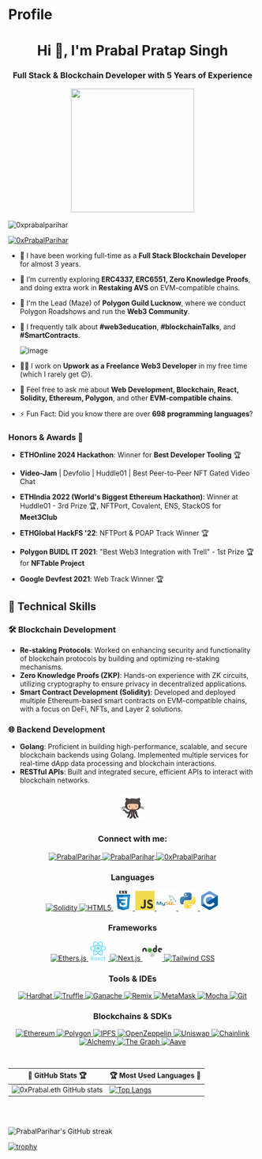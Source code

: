 # Profile

<h1 align="center">Hi 👋, I'm Prabal Pratap Singh</h1>
<h3 align="center">Full Stack & Blockchain Developer with 5 Years of Experience</h3>

<p align="center">
  <img src="https://github.com/nikhilverma360/nikhilverma360/blob/main/animation_500_ki5uuop9.gif" width="250" height="250">
</p>

<p align="left">
  <img src="https://komarev.com/ghpvc/?username=0xprabalparihar&label=Profile+views&color=0e75b6&style=flat" alt="0xprabalparihar" />
</p>

<p align="left">
  <a href="https://twitter.com/0xPrabalParihar" target="_blank">
    <img src="https://img.shields.io/twitter/follow/0xPrabalParihar?logo=twitter&style=for-the-badge" alt="0xPrabalParihar" />
  </a>
</p>

- 💼 I have been working full-time as a **Full Stack Blockchain Developer** for almost 3 years.

- 🌱 I’m currently exploring **ERC4337, ERC6551, Zero Knowledge Proofs**, and doing extra work in **Restaking AVS** on EVM-compatible chains.

- 🔭 I'm the Lead (Maze) of **Polygon Guild Lucknow**, where we conduct Polygon Roadshows and run the **Web3 Community**.

- 💬 I frequently talk about **#web3education**, **#blockchainTalks**, and **#SmartContracts**.

  ![image](https://github.com/PrabalParihar/PrabalParihar/assets/62445763/81640750-45d1-4063-9f42-0b919ccc5069)

- 👨‍💻 I work on **Upwork as a Freelance Web3 Developer** in my free time (which I rarely get 😊).

- 💬 Feel free to ask me about **Web Development, Blockchain, React, Solidity, Ethereum, Polygon**, and other **EVM-compatible chains**.

- ⚡ Fun Fact: Did you know there are over **698 programming languages**?

### Honors & Awards 🏅

- **ETHOnline 2024 Hackathon**: Winner for **Best Developer Tooling** 🏆

- **Video-Jam** | Devfolio | Huddle01 | Best Peer-to-Peer NFT Gated Video Chat

- **ETHIndia 2022 (World's Biggest Ethereum Hackathon)**: Winner at Huddle01 - 3rd Prize 🏆, NFTPort, Covalent, ENS, StackOS for **Meet3Club**

- **ETHGlobal HackFS '22**: NFTPort & POAP Track Winner 🏆

- **Polygon BUIDL IT 2021**: "Best Web3 Integration with Trell" - 1st Prize 🏆 for **NFTable Project**

- **Google Devfest 2021**: Web Track Winner 🏆

## 🔧 Technical Skills

### 🛠 Blockchain Development
- **Re-staking Protocols**: Worked on enhancing security and functionality of blockchain protocols by building and optimizing re-staking mechanisms.
- **Zero Knowledge Proofs (ZKP)**: Hands-on experience with ZK circuits, utilizing cryptography to ensure privacy in decentralized applications.
- **Smart Contract Development (Solidity)**: Developed and deployed multiple Ethereum-based smart contracts on EVM-compatible chains, with a focus on DeFi, NFTs, and Layer 2 solutions.
  
### 🌐 Backend Development
- **Golang**: Proficient in building high-performance, scalable, and secure blockchain backends using Golang. Implemented multiple services for real-time dApp data processing and blockchain interactions.
- **RESTful APIs**: Built and integrated secure, efficient APIs to interact with blockchain networks.

<h3 align="center">
  <img width="10%" height="auto" src="https://raw.githubusercontent.com/iCharlesZ/FigureBed/master/img/octocat.gif"/>
</h3>
<h3 align="center">Connect with me:</h3>
<p align="center">
  <a href="https://www.linkedin.com/in/prabal-pratap-singh-0xprabal-eth-00578718a/" target="_blank">
    <img align="center" src="https://cdn.jsdelivr.net/npm/simple-icons@3.0.1/icons/linkedin.svg" alt="PrabalParihar" height="30" width="40" />
  </a>
  <a href="https://www.facebook.com/prabal.parihar.750/" target="_blank">
    <img align="center" src="https://cdn.jsdelivr.net/npm/simple-icons@3.0.1/icons/facebook.svg" alt="PrabalParihar" height="30" width="40" />
  </a>
  <a href="https://www.instagram.com/0xprabal.eth/" target="_blank">
    <img align="center" src="https://cdn.jsdelivr.net/npm/simple-icons@3.0.1/icons/instagram.svg" alt="0xPrabalParihar" height="30" width="40" />
  </a>
</p>

<h3 align="center">Languages</h3>
<p align="center">
  <a href="https://docs.soliditylang.org/en/v0.8.15/" target="_blank" rel="noreferrer">
    <img src="https://upload.wikimedia.org/wikipedia/commons/thumb/9/98/Solidity_logo.svg/1200px-Solidity_logo.svg.png" alt="Solidity" width="30" height="40"/>
  </a>
  <a href="https://www.w3.org/html/" target="_blank" rel="noreferrer">
    <img src="https://cdn-icons-png.flaticon.com/512/732/732212.png" alt="HTML5" width="40" height="40"/>
  </a>
  <a href="https://www.w3schools.com/css/" target="_blank" rel="noreferrer">
    <img src="https://raw.githubusercontent.com/devicons/devicon/master/icons/css3/css3-original-wordmark.svg" alt="CSS3" width="40" height="40"/>
  </a>
  <a href="https://developer.mozilla.org/en-US/docs/Web/JavaScript" target="_blank" rel="noreferrer">
    <img src="https://raw.githubusercontent.com/devicons/devicon/master/icons/javascript/javascript-original.svg" alt="JavaScript" width="40" height="40"/>
  </a>
  <a href="https://www.mysql.com/" target="_blank" rel="noreferrer">
    <img src="https://raw.githubusercontent.com/devicons/devicon/master/icons/mysql/mysql-original-wordmark.svg" alt="MySQL" width="40" height="40"/>
  </a>
  <a href="https://www.python.org" target="_blank" rel="noreferrer">
    <img src="https://raw.githubusercontent.com/devicons/devicon/master/icons/python/python-original.svg" alt="Python" width="40" height="40"/>
  </a>
  <a href="https://www.cprogramming.com/" target="_blank" rel="noreferrer">
    <img src="https://raw.githubusercontent.com/devicons/devicon/master/icons/c/c-original.svg" alt="C" width="40" height="40"/>
  </a>
</p>

<h3 align="center">Frameworks</h3>
<p align="center">
  <a href="https://docs.ethers.io/v5/" target="_blank" rel="noreferrer">
    <img src="https://docs.moonbeam.network/images/index-pages/builders/build/eth-api/libraries/ethersjs.png" alt="Ethers.js" width="40" height="40"/>
  </a>
  <a href="https://reactjs.org/" target="_blank" rel="noreferrer">
    <img src="https://raw.githubusercontent.com/devicons/devicon/master/icons/react/react-original-wordmark.svg" alt="React" width="40" height="40"/>
  </a>
  <a href="https://nextjs.org/" target="_blank" rel="noreferrer">
    <img src="https://cdn.worldvectorlogo.com/logos/nextjs-2.svg" alt="Next.js" width="40" height="40"/>
  </a>
  <a href="https://nodejs.org" target="_blank" rel="noreferrer">
    <img src="https://raw.githubusercontent.com/devicons/devicon/master/icons/nodejs/nodejs-original-wordmark.svg" alt="Node.js" width="40" height="40"/>
  </a>
  <a href="https://tailwindcss.com/" target="_blank" rel="noreferrer">
    <img src="https://www.vectorlogo.zone/logos/tailwindcss/tailwindcss-icon.svg" alt="Tailwind CSS" width="40" height="40"/>
  </a>
</p>

<h3 align="center">Tools & IDEs</h3>
<p align="center">
  <a href="https://hardhat.org/" target="_blank" rel="noreferrer">
    <img src="https://seeklogo.com/images/H/hardhat-logo-888739EBB4-seeklogo.com.png" alt="Hardhat" width="50" height="40"/>
  </a>
  <a href="https://trufflesuite.com/" target="_blank" rel="noreferrer">
    <img src="https://seeklogo.com/images/T/truffle-logo-2DC7EBABF2-seeklogo.com.png" alt="Truffle" width="40" height="40"/>
  </a>
  <a href="https://trufflesuite.com/ganache/" target="_blank" rel="noreferrer">
    <img src="https://seeklogo.com/images/G/ganache-logo-1EB72084A8-seeklogo.com.png" alt="Ganache" width="40" height="40"/>
  </a>
  <a href="https://remix.ethereum.org/" target="_blank" rel="noreferrer">
    <img src="https://miro.medium.com/max/420/1*3jj5tQildSIyhl-RO6RLlA.png" alt="Remix" width="40" height="40"/>
  </a>
  <a href="https://metamask.io/" target="_blank" rel="noreferrer">
    <img src="https://upload.wikimedia.org/wikipedia/commons/thumb/3/36/MetaMask_Fox.svg/1200px-MetaMask_Fox.svg.png" alt="MetaMask" width="40" height="40"/>
  </a>
  <a href="https://mochajs.org" target="_blank" rel="noreferrer">
    <img src="https://nonodename.com/post/unittestingmocha/mocha-chai.png" alt="Mocha" width="80" height="40"/>
  </a>
  <a href="https://git-scm.com/" target="_blank" rel="noreferrer">
    <img src="https://www.vectorlogo.zone/logos/git-scm/git-scm-icon.svg" alt="Git" width="40" height="40"/>
  </a>
</p>

<h3 align="center">Blockchains & SDKs</h3>
<p align="center">
  <a href="https://ethereum.org/en/" target="_blank" rel="noreferrer">
    <img src="https://upload.wikimedia.org/wikipedia/commons/thumb/0/05/Ethereum_logo_2014.svg/1257px-Ethereum_logo_2014.svg.png" alt="Ethereum" width="30" height="40"/>
  </a>
  <a href="https://polygon.technology/" target="_blank" rel="noreferrer">
    <img src="https://cryptologos.cc/logos/polygon-matic-logo.png" alt="Polygon" width="40" height="40"/>
  </a>
  <a href="https://ipfs.io/" target="_blank" rel="noreferrer">
    <img src="https://upload.wikimedia.org/wikipedia/commons/1/18/Ipfs-logo-1024-ice-text.png" alt="IPFS" width="40" height="40"/>
  </a>
  <a href="https://www.openzeppelin.com/" target="_blank" rel="noreferrer">
    <img src="https://seeklogo.com/images/O/openzeppelin-logo-2909FE553F-seeklogo.com.png" alt="OpenZeppelin" width="40" height="40"/>
  </a>
  <a href="https://uniswap.org/" target="_blank" rel="noreferrer">
    <img src="https://upload.wikimedia.org/wikipedia/commons/thumb/e/e7/Uniswap_Logo.svg/1026px-Uniswap_Logo.svg.png" alt="Uniswap" width="40" height="40"/>
  </a>
  <a href="https://chain.link/" target="_blank" rel="noreferrer">
    <img src="https://cryptologos.cc/logos/chainlink-link-logo.png" alt="Chainlink" width="40" height="40"/>
  </a>
  <a href="https://www.alchemy.com/" target="_blank" rel="noreferrer">
    <img src="https://en.bitcoinwiki.org/upload/en/images/a/a6/Alchemy.png" alt="Alchemy" width="40" height="40"/>
  </a>
  <a href="https://thegraph.com/en/" target="_blank" rel="noreferrer">
    <img src="https://2652102303-files.gitbook.io/~/files/v0/b/gitbook-legacy-files/o/spaces%2F-MSx5Odp8g1EfjXW79Rq%2Favatar-1613562923821.png?generation=1613562924233254&alt=media" alt="The Graph" width="40" height="40"/>
  </a>
  <a href="https://aave.com/" target="_blank" rel="noreferrer">
    <img src="https://cryptologos.cc/logos/aave-aave-logo.png" alt="Aave" width="40" height="40"/>
  </a>
</p>

<br>

| 🎯 GitHub Stats 🏆 | 🏆 Most Used Languages 🏁 |
|--------------------|--------------------------|
| ![0xPrabal.eth GitHub stats](https://github-readme-stats.vercel.app/api?username=PrabalParihar&show_icons=true&theme=tokyonight) | [![Top Langs](https://github-readme-stats.vercel.app/api/top-langs/?username=PrabalParihar&hide_progress=true&theme=tokyonight&langs_count=8)](https://github.com/PrabalParihar/github-readme-stats) |

<br><br>

![PrabalParihar's GitHub streak](https://github-readme-streak-stats.herokuapp.com/?user=PrabalParihar&theme=blue-green)

[![trophy](https://github-profile-trophy.vercel.app/?username=PrabalParihar&theme=onedark)](https://github.com/PrabalParihar/github-profile-trophy)

<!--
PrabalParihar/PrabalParihar is a ✨ special ✨ repository because its `README.md` (this file) appears on your GitHub profile.
You can click the Preview link to take a look at your changes.
-->

<!-- |  Contribution Stats  |
|----------------------|
| ![](./profile-3d-contrib/profile-night-view.svg) | -->
      
<!---
PrabalParihar/PrabalParihar is a ✨ special ✨ repository because its `README.md` (this file) appears on your GitHub profile.
You can click the Preview link to take a look at your changes.
--->
